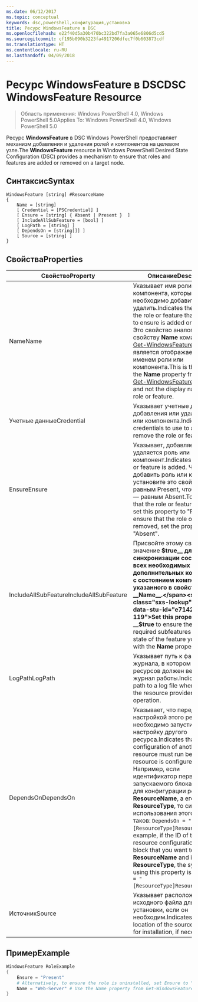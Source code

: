 ```yaml
---
ms.date: 06/12/2017
ms.topic: conceptual
keywords: dsc,powershell,конфигурация,установка
title: Ресурс WindowsFeature в DSC
ms.openlocfilehash: e22f40d5a30b470bc322bd7fa3a065e6806d5cd5
ms.sourcegitcommit: cf195b090b3223fa4917206dfec7f0b603873cdf
ms.translationtype: HT
ms.contentlocale: ru-RU
ms.lasthandoff: 04/09/2018
---
```

# <a name="dsc-windowsfeature-resource"></a><span data-ttu-id="e7142-103">Ресурс WindowsFeature в DSC</span><span class="sxs-lookup"><span data-stu-id="e7142-103">DSC WindowsFeature Resource</span></span>

> <span data-ttu-id="e7142-104">Область применения: Windows PowerShell 4.0, Windows PowerShell 5.0</span><span class="sxs-lookup"><span data-stu-id="e7142-104">Applies To: Windows PowerShell 4.0, Windows PowerShell 5.0</span></span>

<span data-ttu-id="e7142-105">Ресурс **WindowsFeature** в DSC Windows PowerShell предоставляет механизм добавления и удаления ролей и компонентов на целевом узле.</span><span class="sxs-lookup"><span data-stu-id="e7142-105">The **WindowsFeature** resource in Windows PowerShell Desired State Configuration (DSC) provides a mechanism to ensure that roles and features are added or removed on a target node.</span></span>

## <a name="syntax"></a><span data-ttu-id="e7142-106">Синтаксис</span><span class="sxs-lookup"><span data-stu-id="e7142-106">Syntax</span></span>

```
WindowsFeature [string] #ResourceName
{
    Name = [string]
    [ Credential = [PSCredential] ]
    [ Ensure = [string] { Absent | Present }  ]
    [ IncludeAllSubFeature = [bool] ]
    [ LogPath = [string] ]
    [ DependsOn = [string[]] ]
    [ Source = [string] ]
}
```

## <a name="properties"></a><span data-ttu-id="e7142-107">Свойства</span><span class="sxs-lookup"><span data-stu-id="e7142-107">Properties</span></span>

|  <span data-ttu-id="e7142-108">Свойство</span><span class="sxs-lookup"><span data-stu-id="e7142-108">Property</span></span>  |  <span data-ttu-id="e7142-109">Описание</span><span class="sxs-lookup"><span data-stu-id="e7142-109">Description</span></span>   |
|---|---|
| <span data-ttu-id="e7142-110">Name</span><span class="sxs-lookup"><span data-stu-id="e7142-110">Name</span></span>| <span data-ttu-id="e7142-111">Указывает имя роли или компонента, которые необходимо добавить или удалить.</span><span class="sxs-lookup"><span data-stu-id="e7142-111">Indicates the name of the role or feature that you want to ensure is added or removed.</span></span> <span data-ttu-id="e7142-112">Это свойство аналогично свойству __Name__ командлета [Get-WindowsFeature](/powershell/module/servermanager/Get-WindowsFeature) и не является отображаемым именем роли или компонента.</span><span class="sxs-lookup"><span data-stu-id="e7142-112">This is the same as the __Name__ property from the [Get-WindowsFeature](/powershell/module/servermanager/Get-WindowsFeature) cmdlet, and not the display name of the role or feature.</span></span>|
| <span data-ttu-id="e7142-113">Учетные данные</span><span class="sxs-lookup"><span data-stu-id="e7142-113">Credential</span></span>| <span data-ttu-id="e7142-114">Указывает учетные данные для добавления или удаления роли или компонента.</span><span class="sxs-lookup"><span data-stu-id="e7142-114">Indicates the credentials to use to add or remove the role or feature.</span></span>|
| <span data-ttu-id="e7142-115">Ensure</span><span class="sxs-lookup"><span data-stu-id="e7142-115">Ensure</span></span>| <span data-ttu-id="e7142-116">Указывает, добавляется или удаляется роль или компонент.</span><span class="sxs-lookup"><span data-stu-id="e7142-116">Indicates if the role or feature is added.</span></span> <span data-ttu-id="e7142-117">Чтобы добавить роль или компонент, установите это свойство равным Present, чтобы удалить — равным Absent.</span><span class="sxs-lookup"><span data-stu-id="e7142-117">To ensure that the role or feature is added, set this property to "Present" To ensure that the role or feature is removed, set the property to "Absent".</span></span>|
| <span data-ttu-id="e7142-118">IncludeAllSubFeature</span><span class="sxs-lookup"><span data-stu-id="e7142-118">IncludeAllSubFeature</span></span>| <span data-ttu-id="e7142-119">Присвойте этому свойству значение __$true__ для синхронизации состояния всех необходимых дополнительных компонентов с состоянием компонента, указанного в свойстве __Name__.</span><span class="sxs-lookup"><span data-stu-id="e7142-119">Set this property to __$true__ to ensure the state of all required subfeatures with the state of the feature you specify with the __Name__ property.</span></span>|
| <span data-ttu-id="e7142-120">LogPath</span><span class="sxs-lookup"><span data-stu-id="e7142-120">LogPath</span></span>| <span data-ttu-id="e7142-121">Указывает путь к файлу журнала, в котором поставщик ресурсов должен вести журнал работы.</span><span class="sxs-lookup"><span data-stu-id="e7142-121">Indicates the path to a log file where you want the resource provider to log the operation.</span></span>|
| <span data-ttu-id="e7142-122">DependsOn</span><span class="sxs-lookup"><span data-stu-id="e7142-122">DependsOn</span></span>| <span data-ttu-id="e7142-123">Указывает, что перед настройкой этого ресурса необходимо запустить настройку другого ресурса.</span><span class="sxs-lookup"><span data-stu-id="e7142-123">Indicates that the configuration of another resource must run before this resource is configured.</span></span> <span data-ttu-id="e7142-124">Например, если идентификатор первого запускаемого блока сценария для конфигурации ресурса — __ResourceName__, а его тип — __ResourceType__, то синтаксис использования этого свойства таков: `DependsOn = "[ResourceType]ResourceName"`.</span><span class="sxs-lookup"><span data-stu-id="e7142-124">For example, if the ID of the resource configuration script block that you want to run first is __ResourceName__ and its type is __ResourceType__, the syntax for using this property is `DependsOn = "[ResourceType]ResourceName"`.</span></span>|
| <span data-ttu-id="e7142-125">Источник</span><span class="sxs-lookup"><span data-stu-id="e7142-125">Source</span></span>| <span data-ttu-id="e7142-126">Указывает расположение исходного файла для установки, если он необходим.</span><span class="sxs-lookup"><span data-stu-id="e7142-126">Indicates the location of the source file to use for installation, if necessary.</span></span>|

## <a name="example"></a><span data-ttu-id="e7142-127">Пример</span><span class="sxs-lookup"><span data-stu-id="e7142-127">Example</span></span>
```powershell
WindowsFeature RoleExample
{
    Ensure = "Present"
    # Alternatively, to ensure the role is uninstalled, set Ensure to "Absent"
    Name = "Web-Server" # Use the Name property from Get-WindowsFeature
}
```